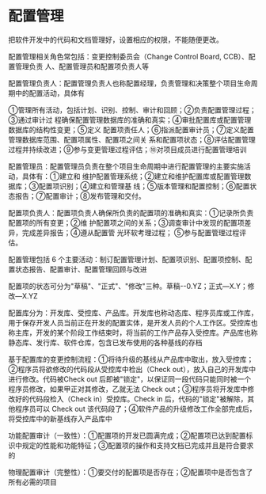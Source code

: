 # 配置管理


把软件开发中的代码和文档管理好，设置相应的权限，不能随便更改。

配置管理相关角色常包括：变更控制委员会（Change Control Board, CCB）、配置管理负责 人、配置管理员和配置项负责人等


配置管理负责人：配置管理负责人也称配置经理，负责管理和决策整个项目生命周期中的配置活动，具体有

①管理所有活动，包括计划、识别、控制、审计和回顾；②负责配置管理过程；③通过审计过 程确保配置管理数据库的准确和真实；④审批配置库或配置管理数据库的结构性变更；⑤定义 配置项责任人；⑥指派配置审计员；⑦定义配置管理数据库范围、配置项属性、配置项之间关 系和配置项状态；⑧评估配置管理过程并持续改进；⑨参与变更管理过程评估；⑩对项目成员进行配置管理培训


配置管理员：配置管理员负责在整个项目生命周期中进行配置管理的主要实施活动，具体有：①建立和 维护配置管理系统；②建立和维护配置库或配置管理数据库；③配置项识别；④建立和管理基 线；⑤版本管理和配置控制；⑥配置状态报告；⑦配置审计；⑧发布管理和交付。


配置项负责人：配置项负责人确保所负责的配置项的准确和真实：①记录所负责配置项的所有变更；②维 护配置项之间的关系；③调查审计中发现的配置项差异，完成差异报告；④遵从配置管
光环软考理过程； ⑤参与配置管理过程评估。


配置管理包括 6 个主要活动：制订配置管理计划、配置项识别、配置项控制、配置状态报告、配置审计、配置管理回顾与改进


配置项的状态可分为"草稿"、"正式"、"修改"三种。草稿--0.YZ；正式—X.Y；修改—X.YZ


配置库分为：开发库、受控库、产品库。开发库也称动态库、程序员库或工作库，用于保存开发人员当前正在开发的配置实体，是开发人员的个人工作区。受控库也称主库，开发的某个阶段工作结束时，将当前的工作产品存入受控库。产品库也称静态库、发行库、软件仓库，包含已发布使用的各种基线的存档



基于配置库的变更控制流程：①将待升级的基线从产品库中取出，放入受控库；②程序员将欲修改的代码段从受控库中检出（Check out），放入自己的开发库中进行修改。代码被Check out 后即被"锁定"，以保证同一段代码只能同时被一个程序员修改，如果甲正对其修改，乙就无法 Check out；③程序员将开发库中修改好的代码段检入（Check in）受控库。Check in 后，代码的"锁定"被解除，其他程序员可以 Check out 该代码段了；④软件产品的升级修改工作全部完成后，将受控库中的新基线存入产品库中


功能配置审计（一致性）：①配置项的开发已圆满完成；②配置项已达到配置标识中规定的性能和功能特征；③配置项的操作和支持文档已完成并且是符合要求的


物理配置审计（完整性）：①要交付的配置项是否存在；②配置项中是否包含了所有必需的项目


